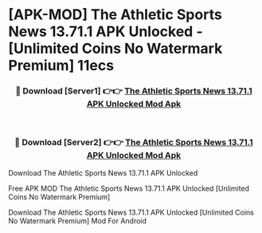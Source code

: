 # [APK-MOD] The Athletic  Sports News 13.71.1 APK Unlocked - [Unlimited Coins No Watermark Premium] 11ecs



<div align="center">
<h3>🔴 Download [Server1] 👉👉 <a href="https://momento.my/?title=The_Athletic__Sports_News_13.71.1_APK_Unlocked">The Athletic  Sports News 13.71.1 APK Unlocked Mod Apk</a></h3><br>

<h3>🔴 Download [Server2] 👉👉 <a href="https://momento.my/?title=The_Athletic__Sports_News_13.71.1_APK_Unlocked">The Athletic  Sports News 13.71.1 APK Unlocked Mod Apk</a></h3>
</div>



Download The Athletic  Sports News 13.71.1 APK Unlocked 

Free APK MOD The Athletic  Sports News 13.71.1 APK Unlocked [Unlimited Coins No Watermark Premium]

Download The Athletic  Sports News 13.71.1 APK Unlocked [Unlimited Coins No Watermark Premium] Mod For Android
